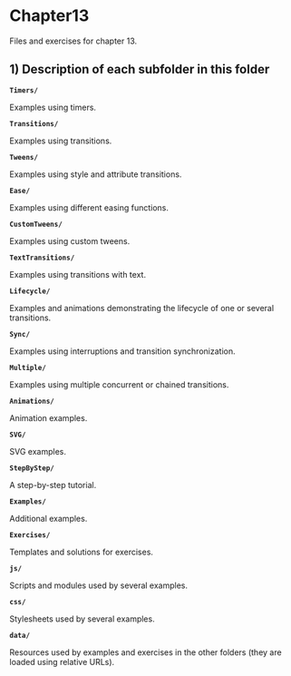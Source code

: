 # Chapter13

Files and exercises for chapter 13.

## 1) Description of each subfolder in this folder

__`Timers/`__

Examples using timers.

__`Transitions/`__

Examples using transitions.

__`Tweens/`__

Examples using style and attribute transitions.

__`Ease/`__

Examples using different easing functions.

__`CustomTweens/`__

Examples using custom tweens.

__`TextTransitions/`__

Examples using transitions with text.

__`Lifecycle/`__

Examples and animations demonstrating the lifecycle of one or several transitions.

__`Sync/`__

Examples using interruptions and transition synchronization.

__`Multiple/`__

Examples using multiple concurrent or chained transitions.

__`Animations/`__

Animation examples.

__`SVG/`__

SVG examples.

__`StepByStep/`__

A step-by-step tutorial.

__`Examples/`__

Additional examples.

__`Exercises/`__

Templates and solutions for exercises.

__`js/`__

Scripts and modules used by several examples.

__`css/`__

Stylesheets used by several examples.

__`data/`__

Resources used by examples and exercises in the other folders (they are loaded using relative URLs).


